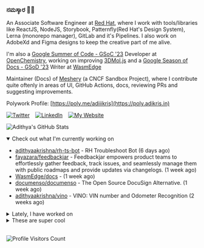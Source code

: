 ### ನಮಸ್ಕಾರ 🙏🏼
  
An Associate Software Engineer at [Red Hat](https://www.redhat.com), where I work with tools/libraries like ReactJS, NodeJS, Storybook, Patternfly(Red Hat's Design System), Lerna (monorepo manager), GitLab and it's Pipelines. I also work on AdobeXd and Figma designs to keep the creative part of me alive.

I'm also a [Google Summer of Code - GSoC '23](https://summerofcode.withgoogle.com/) Developer at [OpenChemistry](https://openchemistry.org), working on improving [3DMol.js](https://github.com/3dmol/3Dmol.js) and a [Google Season of Docs - GSoD '23](https://developers.google.com/season-of-docs) Writer at [WasmEdge](https://github.com/WasmEdge)

Maintainer (Docs) of [Meshery](https://github.com/meshery) (a CNCF Sandbox Project), where I contribute quite oftenly in areas of UI, GitHub Actions, docs, reviewing PRs and suggesting improvements.

Polywork Profile: [https://poly.me/adiiikris](https://poly.adikris.in)

[![Twitter](https://img.shields.io/badge/-@adii_kris-%231DA1F2?style=for-the-badge&logo=twitter&logoColor=ffffff)](https:/twitter.adikris.in) &ensp;
[![LinkedIn](https://img.shields.io/badge/-Adithya%20Krishna-%230A67C3?style=for-the-badge&logo=linkedin&logoColor=ffffff)](https://linkedin.adikris.in/) &ensp;
[![My Website](https://img.shields.io/badge/-My%20Website-%230A67C3?style=for-the-badge)](https://adikris.in/)



![Adithya's GitHub Stats](https://github-readme-stats.vercel.app/api?username=adithyaakrishna&show_icons=true&hide_border=true&title_color=fff&icon_color=79ff97&text_color=9f9f9f&bg_color=151515)


<details open="true">
  <summary>Check out what I'm currently working on</summary>
  
  - [adithyaakrishna/rh-ts-bot](https://github.com/adithyaakrishna/rh-ts-bot) - RH Troubleshoot Bot (6 days ago)
  - [fayazara/feedbackjar](https://github.com/fayazara/feedbackjar) - Feedbackjar empowers product teams to effortlessly gather feedback, track issues, and seamlessly manage them with public roadmaps and provide updates via changelogs. (1 week ago)
  - [WasmEdge/docs](https://github.com/WasmEdge/docs) -  (1 week ago)
  - [documenso/documenso](https://github.com/documenso/documenso) - The Open Source DocuSign Alternative. (1 week ago)
  - [adithyaakrishna/vino](https://github.com/adithyaakrishna/vino) - VINO: VIN number and Odometer Recognition (2 weeks ago)
</details>

<details>
  <summary>Lately, I have worked on</summary>
  
  - [feat: added dependabot for auto deps version updates](https://github.com/fayazara/feedbackjar/pull/19) on [fayazara/feedbackjar](https://github.com/fayazara/feedbackjar) (1 week ago)
  - [feat: added linters for the project](https://github.com/fayazara/feedbackjar/pull/18) on [fayazara/feedbackjar](https://github.com/fayazara/feedbackjar) (1 week ago)
  - [[Feat] - Added Sitemap](https://github.com/WasmEdge/www/pull/24) on [WasmEdge/www](https://github.com/WasmEdge/www) (2 weeks ago)
  - [[Feat] - Add Sitemap Feature for the Docs](https://github.com/WasmEdge/docs/pull/170) on [WasmEdge/docs](https://github.com/WasmEdge/docs) (2 weeks ago)
  - [[Feat] - Updated Types - v2](https://github.com/3dmol/3Dmol.js/pull/720) on [3dmol/3Dmol.js](https://github.com/3dmol/3Dmol.js) (2 weeks ago)
</details>

<details>
  <summary>These are super cool</summary>
  
  - [harness/gitness](https://github.com/harness/gitness) - Gitness is an Open Source developer platform with Source Control management, Continuous Integration and Continuous Delivery. (4 days ago)
  - [akitasoftware/akita-cli](https://github.com/akitasoftware/akita-cli) - The Akita CLI helps you make sense of API traffic. Passively watch API traffic with apidump. Model API behavior with apispec. Compare API behavior with apidiff. (6 days ago)
  - [ucsd-creativitylab/graphologue](https://github.com/ucsd-creativitylab/graphologue) - Use GPT-4 to stream diagrams, instead of tokens, in real-time! (UIST 2023 Paper) (1 week ago)
  - [tpn/pdfs](https://github.com/tpn/pdfs) - Technically-oriented PDF Collection (Papers, Specs, Decks, Manuals, etc) (1 week ago)
  - [ceph/ceph-csi](https://github.com/ceph/ceph-csi) - CSI driver for Ceph (1 week ago)
</details>

<br> 

![Profile Visitors Count](https://profile-counter.glitch.me/adithyaakrishna/count.svg)
